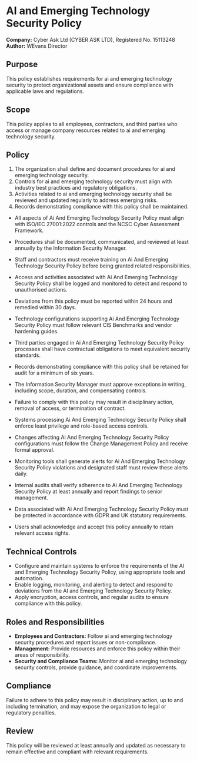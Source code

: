 # AI and Emerging Technology Security Policy

**Company:** Cyber Ask Ltd (CYBER ASK LTD), Registered No. 15113248  
**Author:** WEvans Director

## Purpose

This policy establishes requirements for ai and emerging technology security to protect organizational assets and ensure compliance with applicable laws and regulations.

## Scope

This policy applies to all employees, contractors, and third parties who access or manage company resources related to ai and emerging technology security.

## Policy
1. The organization shall define and document procedures for ai and emerging technology security.
2. Controls for ai and emerging technology security must align with industry best practices and regulatory obligations.
3. Activities related to ai and emerging technology security shall be reviewed and updated regularly to address emerging risks.
4. Records demonstrating compliance with this policy shall be maintained.

- All aspects of Ai And Emerging Technology Security Policy must align with ISO/IEC 27001:2022 controls and the NCSC Cyber Assessment Framework.
- Procedures shall be documented, communicated, and reviewed at least annually by the Information Security Manager.
- Staff and contractors must receive training on Ai And Emerging Technology Security Policy before being granted related responsibilities.
- Access and activities associated with Ai And Emerging Technology Security Policy shall be logged and monitored to detect and respond to unauthorised actions.
- Deviations from this policy must be reported within 24 hours and remedied within 30 days.
- Technology configurations supporting Ai And Emerging Technology Security Policy must follow relevant CIS Benchmarks and vendor hardening guides.
- Third parties engaged in Ai And Emerging Technology Security Policy processes shall have contractual obligations to meet equivalent security standards.
- Records demonstrating compliance with this policy shall be retained for audit for a minimum of six years.
- The Information Security Manager must approve exceptions in writing, including scope, duration, and compensating controls.
- Failure to comply with this policy may result in disciplinary action, removal of access, or termination of contract.

- Systems processing Ai And Emerging Technology Security Policy shall enforce least privilege and role-based access controls.
- Changes affecting Ai And Emerging Technology Security Policy configurations must follow the Change Management Policy and receive formal approval.
- Monitoring tools shall generate alerts for Ai And Emerging Technology Security Policy violations and designated staff must review these alerts daily.
- Internal audits shall verify adherence to Ai And Emerging Technology Security Policy at least annually and report findings to senior management.
- Data associated with Ai And Emerging Technology Security Policy must be protected in accordance with GDPR and UK statutory requirements.
- Users shall acknowledge and accept this policy annually to retain relevant access rights.

## Technical Controls

- Configure and maintain systems to enforce the requirements of the AI and Emerging Technology Security Policy, using appropriate tools and automation.
- Enable logging, monitoring, and alerting to detect and respond to deviations from the AI and Emerging Technology Security Policy.
- Apply encryption, access controls, and regular audits to ensure compliance with this policy.

## Roles and Responsibilities

- **Employees and Contractors:** Follow ai and emerging technology security procedures and report issues or non-compliance.
- **Management:** Provide resources and enforce this policy within their areas of responsibility.
- **Security and Compliance Teams:** Monitor ai and emerging technology security controls, provide guidance, and coordinate improvements.

## Compliance

Failure to adhere to this policy may result in disciplinary action, up to and including termination, and may expose the organization to legal or regulatory penalties.

## Review

This policy will be reviewed at least annually and updated as necessary to remain effective and compliant with relevant requirements.
